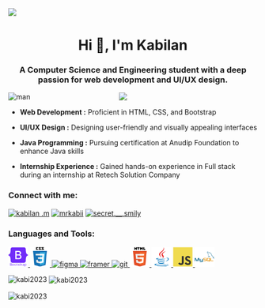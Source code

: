 <img src="https://github.com/user-attachments/assets/71b8dcbe-859f-47a0-a5a6-7ccf762d4801">

<h1 align="center">Hi 👋, I'm Kabilan</h1>
<h3 align="center">A Computer Science and Engineering student with a deep passion for web development and UI/UX design.</h3>

<img src="gif.gif" alt="man">
<img align="right" width="280px" src="https://github.com/user-attachments/assets/3e9a952e-866a-43a9-9480-591269b7e919">



- **Web Development :** Proficient in HTML, CSS, and Bootstrap

- **UI/UX Design :** Designing user-friendly and visually appealing interfaces 
- **Java Programming :** Pursuing certification at Anudip Foundation to enhance Java skills
- **Internship Experience :** Gained hands-on experience in Full stack during an internship at Retech Solution Company
  
<h3 align="left">Connect with me:</h3>
<p align="left">
<a href="https://linkedin.com/in/devkabilan" target="blank"><img align="center" src="https://raw.githubusercontent.com/rahuldkjain/github-profile-readme-generator/master/src/images/icons/Social/linked-in-alt.svg" alt="kabilan .m" height="30" width="40" /></a>
<a href="https://fb.com/mrkabii.mrkabii" target="blank"><img align="center" src="https://raw.githubusercontent.com/rahuldkjain/github-profile-readme-generator/master/src/images/icons/Social/facebook.svg" alt="mrkabii" height="30" width="40" /></a>
<a href="https://instagram.com/secret.__.smily" target="blank"><img align="center" src="https://raw.githubusercontent.com/rahuldkjain/github-profile-readme-generator/master/src/images/icons/Social/instagram.svg" alt="secret.__.smily" height="30" width="40" /></a>
</p>


<h3 align="left">Languages and Tools:</h3>
<p align="left"> <a href="https://getbootstrap.com" target="_blank" rel="noreferrer"> <img src="https://raw.githubusercontent.com/devicons/devicon/master/icons/bootstrap/bootstrap-plain-wordmark.svg" alt="bootstrap" width="40" height="40" gap:"20px" /> </a>   <a href="https://www.w3schools.com/css/" target="_blank" rel="noreferrer"> <img src="https://raw.githubusercontent.com/devicons/devicon/master/icons/css3/css3-original-wordmark.svg" alt="css3" width="40" height="40"/> </a> <a href="https://www.figma.com/" target="_blank" rel="noreferrer"> <img src="https://www.vectorlogo.zone/logos/figma/figma-icon.svg" alt="figma" width="40" height="40"/> </a> <a href="https://www.framer.com/" target="_blank" rel="noreferrer"> <img src="https://www.vectorlogo.zone/logos/framer/framer-icon.svg" alt="framer" width="40" height="40"/> </a> <a href="https://git-scm.com/" target="_blank" rel="noreferrer"> <img src="https://www.vectorlogo.zone/logos/git-scm/git-scm-icon.svg" alt="git" width="40" height="40"/> </a> <a href="https://www.w3.org/html/" target="_blank" rel="noreferrer"> <img src="https://raw.githubusercontent.com/devicons/devicon/master/icons/html5/html5-original-wordmark.svg" alt="html5" width="40" height="40"/> </a> <a href="https://www.java.com" target="_blank" rel="noreferrer"> <img src="https://raw.githubusercontent.com/devicons/devicon/master/icons/java/java-original.svg" alt="java" width="40" height="40"/> </a> <a href="https://developer.mozilla.org/en-US/docs/Web/JavaScript" target="_blank" rel="noreferrer"> <img src="https://raw.githubusercontent.com/devicons/devicon/master/icons/javascript/javascript-original.svg" alt="javascript" width="40" height="40"/> </a> <a href="https://www.mysql.com/" target="_blank" rel="noreferrer"> <img src="https://raw.githubusercontent.com/devicons/devicon/master/icons/mysql/mysql-original-wordmark.svg" alt="mysql" width="40" height="40"/> </a> </p>

<p><img align="left" src="https://github-readme-stats.vercel.app/api/top-langs?username=kabi2023&show_icons=true&locale=en&layout=compact" alt="kabi2023" /></p>

<p>&nbsp;<img align="center" src="https://github-readme-stats.vercel.app/api?username=kabi2023&show_icons=true&locale=en" alt="kabi2023" /></p>

<p><img align="center" src="https://github-readme-streak-stats.herokuapp.com/?user=kabi2023&" alt="kabi2023" /></p>
